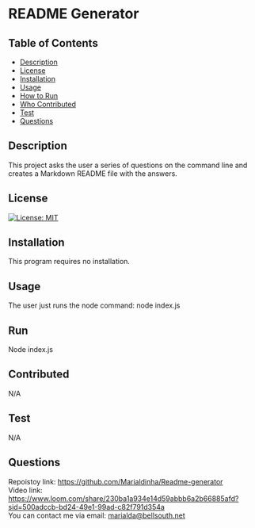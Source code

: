 

  # README Generator 

  ## Table of Contents
  - [Description](#description)
  - [License](#license)
  - [Installation](#installation)
  - [Usage](#usage)
  - [How to Run](#run)
  - [Who Contributed](#contributed)
  - [Test](#test)
  - [Questions](#questions)
 
  ## Description
  This project asks the user a series of questions on the command line and creates a Markdown README file with the answers.

  ## License
  [![License: MIT](https://img.shields.io/badge/License-MIT-yellow.svg)](https://opensource.org/licenses/MIT)

  ## Installation
  This program requires no installation.

  ## Usage
  The user just runs the node command: node index.js 

  ## Run
  Node index.js

  ## Contributed
  N/A

  ## Test
  N/A

  ## Questions
  Repoistoy link: https://github.com/Marialdinha/Readme-generator <br /> 
  Video link: https://www.loom.com/share/230ba1a934e14d59abbb6a2b66885afd?sid=500adccb-bd24-49e1-99ad-c82f791d354a  <br /> 
  You can contact me via email: marialda@bellsouth.net
